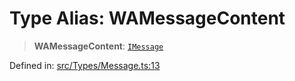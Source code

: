 # Type Alias: WAMessageContent

> **WAMessageContent**: [`IMessage`](../namespaces/proto/interfaces/IMessage.md)

Defined in: [src/Types/Message.ts:13](https://github.com/Fokusdotid/bail/blob/82f46c566476ac566bfd781dede14412fcdfb787/src/Types/Message.ts#L13)
